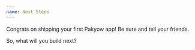```yaml
---
name: Next Steps
---
```


Congrats on shipping your first Pakyow app! Be sure and tell your friends.

So, what will you build next?
